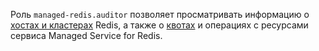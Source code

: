 Роль `managed-redis.auditor` позволяет просматривать информацию о [хостах и кластерах](../../managed-redis/concepts/index.md) Redis, а также о [квотах](../../managed-redis/concepts/limits.md#mrd-quotas) и операциях с ресурсами сервиса Managed Service for Redis.